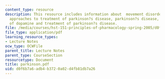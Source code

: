 ```yaml
---
content_type: resource
description: This resource includes information about  movement disorders, pharmacological
  approaches to treatment of parkinson?s disease, parkinson?s disease, biochemistry
  of dopamine and treatment of parkinson?s disease.
file: /media/courses/hst-151-principles-of-pharmacology-spring-2005/d0f6b7a6adb4b3720a02d4fb81db7a26_parkinson.pdf
file_type: application/pdf
learning_resource_types:
- Lecture Notes
ocw_type: OCWFile
parent_title: Lecture Notes
parent_type: CourseSection
resourcetype: Document
title: parkinson.pdf
uid: d0f6b7a6-adb4-b372-0a02-d4fb81db7a26
---
```

